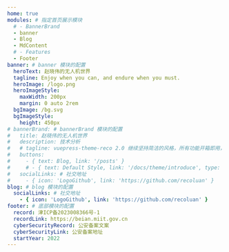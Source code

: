 ```yaml
---
home: true
modules: # 指定首页展示模块
  # - BannerBrand
  - banner
  - Blog
  - MdContent
  # - Features
  - Footer
banner: # banner 模块的配置
  heroText: 赵晓伟的无人机世界
  tagline: Enjoy when you can, and endure when you must.
  heroImage: /logo.png
  heroImageStyle:
    maxWidth: 200px
    margin: 0 auto 2rem
  bgImage: /bg.svg
  bgImageStyle:
    height: 450px
# bannerBrand: # bannerBrand 模块的配置
#   title: 赵晓伟的无人机世界
#   description: 技术分析
#   # tagline: vuepress-theme-reco 2.0 继续坚持简洁的风格，所有功能开箱即用，首页模块化组装，使用 tailwindcss 书写样式，将 Vite 作为默认编译器。你只需要负责内容创作，其他请交给我。
#   buttons:
#     - { text: Blog, link: '/posts' }
#     # - { text: Default Style, link: '/docs/theme/introduce', type: 'plain' }
#   socialLinks: # 社交地址
#     - { icon: 'LogoGithub', link: 'https://github.com/recoluan' }
blog: # blog 模块的配置
  socialLinks: # 社交地址
    - { icon: 'LogoGithub', link: 'https://github.com/recoluan' }
footer: # 底部模块的配置
  record: 津ICP备2023008366号-1
  recordLink: https://beian.miit.gov.cn
  cyberSecurityRecord: 公安备案文案
  cyberSecurityLink: 公安备案地址
  startYear: 2022
---
```

